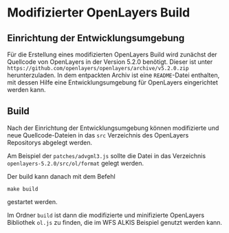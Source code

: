 # Modifizierter OpenLayers Build

## Einrichtung der Entwicklungsumgebung

Für die Erstellung eines modifizierten OpenLayers Build wird zunächst der
Quellcode von OpenLayers in der Version 5.2.0 benötigt. Dieser ist unter
`https://github.com/openlayers/openlayers/archive/v5.2.0.zip` herunterzuladen.
In dem entpackten Archiv ist eine `README`-Datei enthalten, mit dessen Hilfe
eine Entwicklungsumgebung für OpenLayers eingerichtet werden kann.

## Build

Nach der Einrichtung der Entwicklungsumgebung können modifizierte und neue
Quellcode-Dateien in das `src` Verzeichnis des OpenLayers Repositorys abgelegt
werden.

Am Beispiel der `patches/advgml3.js` sollte die Datei in das Verzeichnis
`openlayers-5.2.0/src/ol/format` gelegt werden.

Der build kann danach mit dem Befehl

```shell
make build
```

gestartet werden.

Im Ordner `build` ist dann die modifizierte und minifizierte OpenLayers
Bibliothek `ol.js` zu finden, die im WFS ALKIS Beispiel genutzt werden kann.

